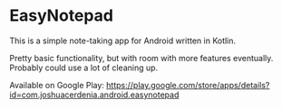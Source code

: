 # EasyNotepad

This is a simple note-taking app for Android written in Kotlin.

Pretty basic functionality, but with room with more features eventually. Probably could use a lot of cleaning up.

Available on Google Play: https://play.google.com/store/apps/details?id=com.joshuacerdenia.android.easynotepad
